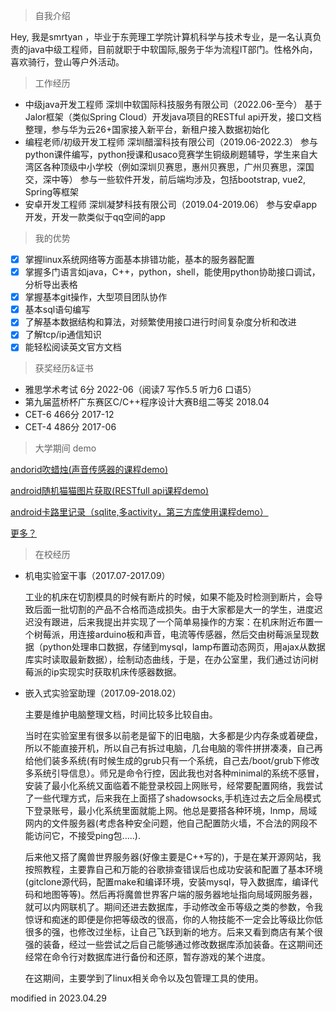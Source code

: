 > 自我介绍

Hey, 我是smrtyan ，毕业于东莞理工学院计算机科学与技术专业，是一名认真负责的java中级工程师，目前就职于中软国际,服务于华为流程IT部门。性格外向，喜欢骑行，登山等户外活动。

> 工作经历

* 中级java开发工程师 深圳中软国际科技服务有限公司（2022.06-至今）
    基于Jalor框架（类似Spring Cloud）开发java项目的RESTful api开发，接口文档整理，参与华为云26+国家接入新平台，新租户接入数据初始化
* 编程老师/初级开发工程师 深圳醋溜科技有限公司（2019.06-2022.3）
    参与python课件编写，python授课和usaco竞赛学生铜级刷题辅导，学生来自大湾区各种顶级中小学校（例如深圳贝赛思，惠州贝赛思，广州贝赛思，深国交，深中等）
    参与一些软件开发，前后端均涉及，包括bootstrap, vue2, Spring等框架
* 安卓开发工程师 深圳凝梦科技有限公司（2019.04-2019.06）
    参与安卓app开发，开发一款类似于qq空间的app

> 我的优势

- [x] 掌握linux系统网络等方面基本排错功能，基本的服务器配置
- [x] 掌握多门语言如java，C++，python，shell，能使用python协助接口调试，分析导出表格
- [x] 掌握基本git操作，大型项目团队协作
- [x] 基本sql语句编写
- [x] 了解基本数据结构和算法，对频繁使用接口进行时间复杂度分析和改进
- [x] 了解tcp/ip通信知识
- [x] 能轻松阅读英文官方文档

> 获奖经历&证书

* 雅思学术考试  6分 2022-06（阅读7 写作5.5 听力6 口语5）
* 第九届蓝桥杯广东赛区C/C++程序设计大赛B组二等奖 2018.04
* CET-6 466分 2017-12
* CET-4 486分 2017-06


> 大学期间 demo

[andorid吹蜡烛(声音传感器的课程demo)](https://github.com/Smrtyan/BlowingCandle)

[android随机猫猫图片获取(RESTfull api课程demo)](https://github.com/Smrtyan/MyCatApp)

[android卡路里记录（sqlite,多activity，第三方库使用课程demo）](https://github.com/Smrtyan/CalorieRecorder)

[更多？](https://github.com/Smrtyan)

> 在校经历

* 机电实验室干事（2017.07-2017.09）

    工业的机床在切割模具的时候有断片的时候，如果不能及时检测到断片，会导致后面一批切割的产品不合格而造成损失。由于大家都是大一的学生，进度迟迟没有跟进，后来我提出并实现了一个简单易操作的方案：在机床附近布置一个树莓派，用连接arduino板和声音，电流等传感器，然后交由树莓派呈现数据（python处理串口数据，存储到mysql，lamp布置动态网页，用ajax从数据库实时读取最新数据），绘制动态曲线，于是，在办公室里，我们通过访问树莓派的ip实现实时获取机床传感器数据。

* 嵌入式实验室助理（2017.09-2018.02）

    主要是维护电脑整理文档，时间比较多比较自由。

    当时在实验室里有很多以前老是留下的旧电脑，大多都是少内存条或着硬盘，所以不能直接开机，所以自己有拆过电脑，几台电脑的零件拼拼凑凑，自己再给他们装多系统(有时候生成的grub只有一个系统，自己去/boot/grub下修改多系统引导信息）。师兄是命令行控，因此我也对各种minimal的系统不感冒，安装了最小化系统又面临着不能登录校园上网账号，经常要配置网络，我尝试了一些代理方式，后来我在上面搭了shadowsocks,手机连过去之后全局模式下登录账号，最小化系统里面就能上网。他总是要搭各种环境，lnmp，局域网内的文件服务器(考虑各种安全问题，他自己配置防火墙，不合法的网段不能访问它，不接受ping包.....).

    后来他又搭了魔兽世界服务器(好像主要是C++写的)，于是在某开源网站，我按照教程，主要靠自己和万能的谷歌排查错误后也成功安装和配置了基本环境(gitclone源代码，配置make和编译环境，安装mysql，导入数据库，编译代码和地图等等)。然后再将魔兽世界客户端的服务器地址指向局域网服务器，就可以内网联机了。期间还进去数据库，手动修改金币等级之类的参数，令我惊讶和痴迷的即便是你把等级改的很高，你的人物技能不一定会比等级比你低很多的强，也修改过坐标，让自己飞跃到新的地方。后来又看到商店有某个很强的装备，经过一些尝试之后自己能够通过修改数据库添加装备。在这期间还经常在命令行对数据库进行备份和还原，暂存游戏的某个进度。

    在这期间，主要学到了linux相关命令以及包管理工具的使用。

modified in 2023.04.29
